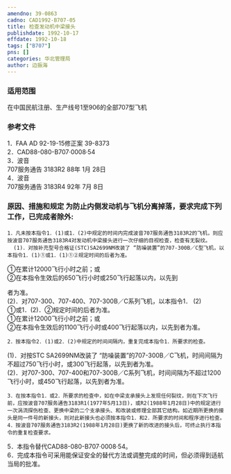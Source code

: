 ```yaml
---
amendno: 39-0863  
cadno: CAD1992-B707-05  
title: 检查发动机中梁接头  
publishdate: 1992-10-17  
effdate: 1992-10-18  
tags: ["B707"]  
pns: []  
categories: 华北管理局  
author: 边振海  
---
```

  
### 适用范围  
在中国民航注册、生产线号1至906的全部707型飞机  
  
<!--more-->  
### 参考文件  
1．FAA AD 92-19-15修正案 39-8373  
 2．CAD88-080-B707·0008·54  
 3．波音  
707服务通告  3183R2 88年 1月 28日  
 4．波音  
707服务通告  3183R4 92年 7月 8日  
  
### 原因、措施和规定     为防止内侧发动机与飞机分离掉落，要求完成下列工作，已完成者除外:  
    1．凡未按本指令1．(1)或1．(2)中规定的时间内完成波音707服务通告3183R2的飞机，则应按波音707服务通告3183R4对发动机中梁接头进行一次仔细的目视检查，检查有无裂纹。  
      (1)．对按补充型号合格证(STC)SA2699NM改装了 “防噪装置”的707-300B／C型飞机，以本指令1．(1)①或1．(1)①②规定时间的后者为准。  
①在累计12000飞行小时之前；或  
      ②在本指令生效后的650飞行小时或250飞行起落以内，以先到  
  
  
者为准。  
  (2)．对707-300、707-400、707-300B／C系列飞机，以本指令1． (2)  
①或1．(2)．②规定时间的后者为准。  
①在累计12000飞行小时之前；或  
      ②在本指令生效后的1100飞行小时或400飞行起落以内，以先到者为准。  
  
    2．按本指令2．(1)或2．(2)中规定的时间间隔内，重复完成本指令1．所要求的检查。  
  (1)．对按STC SA2699NM改装了 “防噪装置”的707-300B／C飞机，时间间隔为不超过750飞行小时，或300飞行起落，以先到者为准。  
      (2)．对707-300、707-400和707-300B／C系列飞机，时间间隔为不超过1200飞行小时，或450飞行起落，以先到者为准。  
  
    3．在按本指令1．或2．所要求的检查中，如在中梁支承接头上发现任何裂纹，则在下次飞行前，应按波音707服务通告3183R1(1977年5月13日)，或R2(1988年1月28日)中的规定进行一次涡流探伤检查、更换中梁的二个支承接头、和改装或修理全部其它结构。如近期所更换的接头是同一件号的新接头，则对此新接头也必须按本指令1．和2．所要求的时间和程序进行检查。  
    4．按波音707服务通告3183R2(1988年1月28日)更换了新的改进的接头后，可终止执行本指令的重复检查要求。  
5．本指令替代CAD88-080-B707·0008·54。  
    6．完成本指令可采用能保证安全的替代方法或调整完成的时间，但必须得到适航当局的批准。  
  
